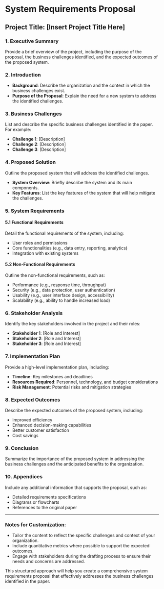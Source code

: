 # System Requirements Proposal

## Project Title: [Insert Project Title Here]

### 1. Executive Summary
Provide a brief overview of the project, including the purpose of the proposal, the business challenges identified, and the expected outcomes of the proposed system.

### 2. Introduction
- **Background**: Describe the organization and the context in which the business challenges exist.
- **Purpose of the Proposal**: Explain the need for a new system to address the identified challenges.

### 3. Business Challenges
List and describe the specific business challenges identified in the paper. For example:
- **Challenge 1**: [Description]
- **Challenge 2**: [Description]
- **Challenge 3**: [Description]

### 4. Proposed Solution
Outline the proposed system that will address the identified challenges.
- **System Overview**: Briefly describe the system and its main components.
- **Key Features**: List the key features of the system that will help mitigate the challenges.

### 5. System Requirements
#### 5.1 Functional Requirements
Detail the functional requirements of the system, including:
- User roles and permissions
- Core functionalities (e.g., data entry, reporting, analytics)
- Integration with existing systems

#### 5.2 Non-Functional Requirements
Outline the non-functional requirements, such as:
- Performance (e.g., response time, throughput)
- Security (e.g., data protection, user authentication)
- Usability (e.g., user interface design, accessibility)
- Scalability (e.g., ability to handle increased load)

### 6. Stakeholder Analysis
Identify the key stakeholders involved in the project and their roles:
- **Stakeholder 1**: [Role and Interest]
- **Stakeholder 2**: [Role and Interest]
- **Stakeholder 3**: [Role and Interest]

### 7. Implementation Plan
Provide a high-level implementation plan, including:
- **Timeline**: Key milestones and deadlines
- **Resources Required**: Personnel, technology, and budget considerations
- **Risk Management**: Potential risks and mitigation strategies

### 8. Expected Outcomes
Describe the expected outcomes of the proposed system, including:
- Improved efficiency
- Enhanced decision-making capabilities
- Better customer satisfaction
- Cost savings

### 9. Conclusion
Summarize the importance of the proposed system in addressing the business challenges and the anticipated benefits to the organization.

### 10. Appendices
Include any additional information that supports the proposal, such as:
- Detailed requirements specifications
- Diagrams or flowcharts
- References to the original paper

---

### Notes for Customization:
- Tailor the content to reflect the specific challenges and context of your organization.
- Include quantitative metrics where possible to support the expected outcomes.
- Engage with stakeholders during the drafting process to ensure their needs and concerns are addressed.

This structured approach will help you create a comprehensive system requirements proposal that effectively addresses the business challenges identified in the paper.